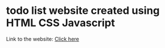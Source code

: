 # todo list website created using HTML CSS Javascript
Link to the website: [Click here](https://myytodoapp.netlify.app/)
